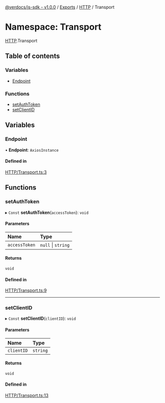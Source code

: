 [@verdocs/js-sdk - v1.0.0](../README.md) / [Exports](../modules.md) / [HTTP](HTTP.md) / Transport

# Namespace: Transport

[HTTP](HTTP.md).Transport

## Table of contents

### Variables

- [Endpoint](HTTP.Transport.md#endpoint)

### Functions

- [setAuthToken](HTTP.Transport.md#setauthtoken)
- [setClientID](HTTP.Transport.md#setclientid)

## Variables

### Endpoint

• **Endpoint**: `AxiosInstance`

#### Defined in

[HTTP/Transport.ts:3](https://github.com/Verdocs/js-sdk/blob/main/src/HTTP/Transport.ts#L3)

## Functions

### setAuthToken

▸ `Const` **setAuthToken**(`accessToken`): `void`

#### Parameters

| Name | Type |
| :------ | :------ |
| `accessToken` | ``null`` \| `string` |

#### Returns

`void`

#### Defined in

[HTTP/Transport.ts:9](https://github.com/Verdocs/js-sdk/blob/main/src/HTTP/Transport.ts#L9)

___

### setClientID

▸ `Const` **setClientID**(`clientID`): `void`

#### Parameters

| Name | Type |
| :------ | :------ |
| `clientID` | `string` |

#### Returns

`void`

#### Defined in

[HTTP/Transport.ts:13](https://github.com/Verdocs/js-sdk/blob/main/src/HTTP/Transport.ts#L13)
